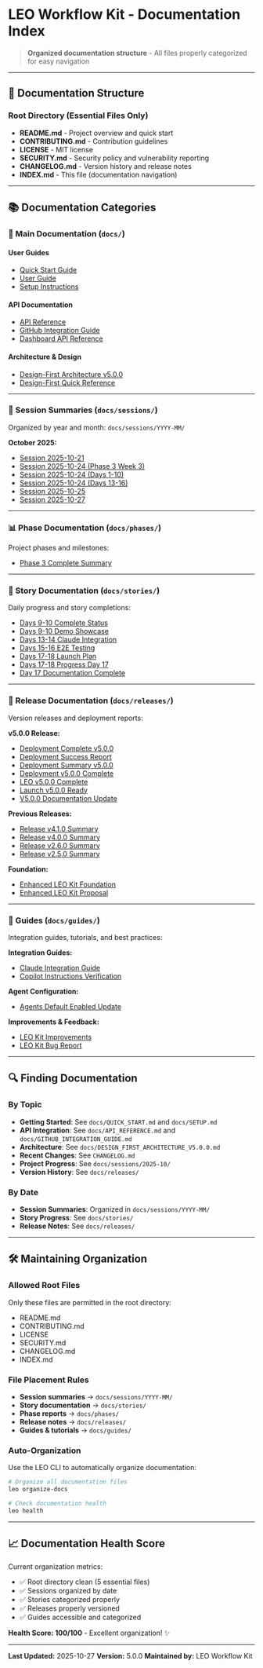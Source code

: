 # LEO Workflow Kit - Documentation Index

> **Organized documentation structure** - All files properly categorized for easy navigation

---

## 📂 Documentation Structure

### Root Directory (Essential Files Only)

- **README.md** - Project overview and quick start
- **CONTRIBUTING.md** - Contribution guidelines
- **LICENSE** - MIT license
- **SECURITY.md** - Security policy and vulnerability reporting
- **CHANGELOG.md** - Version history and release notes
- **INDEX.md** - This file (documentation navigation)

---

## 📚 Documentation Categories

### 📖 Main Documentation (`docs/`)

#### User Guides

- [Quick Start Guide](docs/QUICK_START.md)
- [User Guide](docs/USER_GUIDE.md)
- [Setup Instructions](docs/SETUP.md)

#### API Documentation

- [API Reference](docs/API_REFERENCE.md)
- [GitHub Integration Guide](docs/GITHUB_INTEGRATION_GUIDE.md)
- [Dashboard API Reference](docs/DASHBOARD_API_REFERENCE.md)

#### Architecture & Design

- [Design-First Architecture v5.0.0](docs/DESIGN_FIRST_ARCHITECTURE_V5.0.0.md)
- [Design-First Quick Reference](docs/DESIGN_FIRST_QUICK_REFERENCE.md)

---

### 📝 Session Summaries (`docs/sessions/`)

Organized by year and month: `docs/sessions/YYYY-MM/`

**October 2025:**

- [Session 2025-10-21](docs/sessions/2025-10/SESSION_SUMMARY_2025-10-21.md)
- [Session 2025-10-24 (Phase 3 Week 3)](docs/sessions/2025-10/SESSION_SUMMARY_2025-10-24_PHASE3_WEEK3.md)
- [Session 2025-10-24 (Days 1-10)](docs/sessions/2025-10/SESSION_SUMMARY_2025-10-24_PHASE3_WEEK3_DAYS_1-10_COMPLETE.md)
- [Session 2025-10-24 (Days 13-16)](docs/sessions/2025-10/SESSION_SUMMARY_2025-10-24_PHASE3_DAYS13-16_COMPLETE.md)
- [Session 2025-10-25](docs/sessions/2025-10/SESSION_SUMMARY_2025-10-25_COMPLETE.md)
- [Session 2025-10-27](docs/sessions/2025-10/SESSION_SUMMARY_2025-10-27.md)

---

### 📊 Phase Documentation (`docs/phases/`)

Project phases and milestones:

- [Phase 3 Complete Summary](docs/phases/PHASE_3_COMPLETE_SUMMARY.md)

---

### 📅 Story Documentation (`docs/stories/`)

Daily progress and story completions:

- [Days 9-10 Complete Status](docs/stories/DAYS_9-10_COMPLETE_STATUS.md)
- [Days 9-10 Demo Showcase](docs/stories/DAYS_9-10_DEMO_SHOWCASE.md)
- [Days 13-14 Claude Integration](docs/stories/DAYS_13-14_CLAUDE_INTEGRATION_COMPLETE.md)
- [Days 15-16 E2E Testing](docs/stories/DAYS_15-16_E2E_TESTING_COMPLETE.md)
- [Days 17-18 Launch Plan](docs/stories/DAYS_17-18_LAUNCH_PLAN.md)
- [Days 17-18 Progress Day 17](docs/stories/DAYS_17-18_PROGRESS_DAY17_COMPLETE.md)
- [Day 17 Documentation Complete](docs/stories/DAY_17_DOCUMENTATION_COMPLETE_SUMMARY.md)

---

### 🚀 Release Documentation (`docs/releases/`)

Version releases and deployment reports:

**v5.0.0 Release:**

- [Deployment Complete v5.0.0](docs/releases/DEPLOYMENT_COMPLETE_V5.0.0.md)
- [Deployment Success Report](docs/releases/DEPLOYMENT_SUCCESS_REPORT.md)
- [Deployment Summary v5.0.0](docs/releases/DEPLOYMENT_SUMMARY_V5.0.0.md)
- [Deployment v5.0.0 Complete](docs/releases/DEPLOYMENT_V5_0_0_COMPLETE.md)
- [LEO v5.0.0 Complete](docs/releases/LEO_V5.0.0_COMPLETE.md)
- [Launch v5.0.0 Ready](docs/releases/LAUNCH_V5_0_0_READY.md)
- [V5.0.0 Documentation Update](docs/releases/V5.0.0_DOCUMENTATION_UPDATE_COMPLETE.md)

**Previous Releases:**

- [Release v4.1.0 Summary](docs/releases/RELEASE_V4.1.0_SUMMARY.md)
- [Release v4.0.0 Summary](docs/releases/RELEASE_V4.0.0_SUMMARY.md)
- [Release v2.6.0 Summary](docs/releases/RELEASE_V2.6.0_SUMMARY.md)
- [Release v2.5.0 Summary](docs/releases/RELEASE_V2.5.0_SUMMARY.md)

**Foundation:**

- [Enhanced LEO Kit Foundation](docs/releases/ENHANCED_LEO_KIT_FOUNDATION_COMPLETE.md)
- [Enhanced LEO Kit Proposal](docs/releases/ENHANCED_LEO_KIT_PROPOSAL.md)

---

### 📖 Guides (`docs/guides/`)

Integration guides, tutorials, and best practices:

**Integration Guides:**

- [Claude Integration Guide](docs/guides/CLAUDE_INTEGRATION_GUIDE.md)
- [Copilot Instructions Verification](docs/guides/COPILOT_INSTRUCTIONS_VERIFICATION_AND_FIX.md)

**Agent Configuration:**

- [Agents Default Enabled Update](docs/guides/AGENTS_DEFAULT_ENABLED_UPDATE.md)

**Improvements & Feedback:**

- [LEO Kit Improvements](docs/guides/leo-kit-improvements.md)
- [LEO Kit Bug Report](docs/guides/LEO_KIT_BUG_REPORT.md)

---

## 🔍 Finding Documentation

### By Topic

- **Getting Started**: See `docs/QUICK_START.md` and `docs/SETUP.md`
- **API Integration**: See `docs/API_REFERENCE.md` and `docs/GITHUB_INTEGRATION_GUIDE.md`
- **Architecture**: See `docs/DESIGN_FIRST_ARCHITECTURE_V5.0.0.md`
- **Recent Changes**: See `CHANGELOG.md`
- **Project Progress**: See `docs/sessions/2025-10/`
- **Version History**: See `docs/releases/`

### By Date

- **Session Summaries**: Organized in `docs/sessions/YYYY-MM/`
- **Story Progress**: See `docs/stories/`
- **Release Notes**: See `docs/releases/`

---

## 🛠️ Maintaining Organization

### Allowed Root Files

Only these files are permitted in the root directory:

- README.md
- CONTRIBUTING.md
- LICENSE
- SECURITY.md
- CHANGELOG.md
- INDEX.md

### File Placement Rules

- **Session summaries** → `docs/sessions/YYYY-MM/`
- **Story documentation** → `docs/stories/`
- **Phase reports** → `docs/phases/`
- **Release notes** → `docs/releases/`
- **Guides & tutorials** → `docs/guides/`

### Auto-Organization

Use the LEO CLI to automatically organize documentation:

```bash
# Organize all documentation files
leo organize-docs

# Check documentation health
leo health
```

---

## 📈 Documentation Health Score

Current organization metrics:

- ✅ Root directory clean (5 essential files)
- ✅ Sessions organized by date
- ✅ Stories categorized properly
- ✅ Releases properly versioned
- ✅ Guides accessible and categorized

**Health Score: 100/100** - Excellent organization! ✨

---

**Last Updated:** 2025-10-27
**Version:** 5.0.0
**Maintained by:** LEO Workflow Kit
